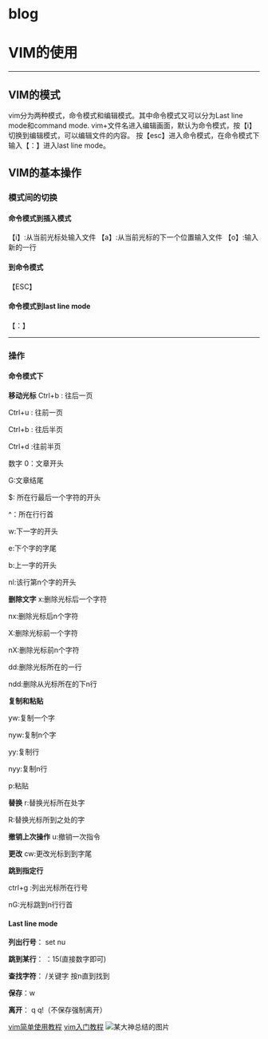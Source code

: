 # blog
# VIM的使用
***
## VIM的模式
vim分为两种模式，命令模式和编辑模式。其中命令模式又可以分为Last line mode和command mode.
vim+文件名进入编辑画面，默认为命令模式，按【i】切换到编辑模式，可以编辑文件的内容。
按【esc】进入命令模式，在命令模式下输入【：】进入last line mode。
## VIM的基本操作
### 模式间的切换
#### 命令模式到插入模式
【i】:从当前光标处输入文件
【a】:从当前光标的下一个位置输入文件
【o】:输入新的一行
#### 到命令模式
【ESC】
#### 命令模式到last line mode
【：】
***
### 操作
#### 命令模式下
**移动光标**
Ctrl+b : 往后一页  

Ctrl+u  : 往前一页 

Ctrl+b : 往后半页 

Ctrl+d :往前半页 

数字 0：文章开头

 G:文章结尾 

$: 所在行最后一个字符的开头

^：所在行行首

w:下一字的开头

e:下个字的字尾

b:上一字的开头

nl:该行第n个字的开头

**删除文字**
x:删除光标后一个字符

nx:删除光标后n个字符

X:删除光标前一个字符

nX:删除光标前n个字符

dd:删除光标所在的一行

ndd:删除从光标所在的下n行

**复制和粘贴**

yw:复制一个字

nyw:复制n个字

yy:复制行

nyy:复制n行

p:粘贴


**替换**
r:替换光标所在处字

R:替换光标所到之处的字

**撤销上次操作**
u:撤销一次指令


**更改**
cw:更改光标到到字尾


**跳到指定行**

ctrl+g :列出光标所在行号

nG:光标跳到n行行首



#### Last line mode
**列出行号**：  set nu

**跳到某行**： ：15(直接数字即可)

**查找字符**： /关键字 按n直到找到

**保存**：w

**离开**： q   q!（不保存强制离开）


[vim简单使用教程](http://www.cnblogs.com/onlyfu/p/5046910.html)
[vim入门教程](http://blog.jobbole.com/86132/)
![某大神总结的图片]( http://blog.chinaunix.net/attachment/201210/13/26000296_13500962024j36.jpg)
